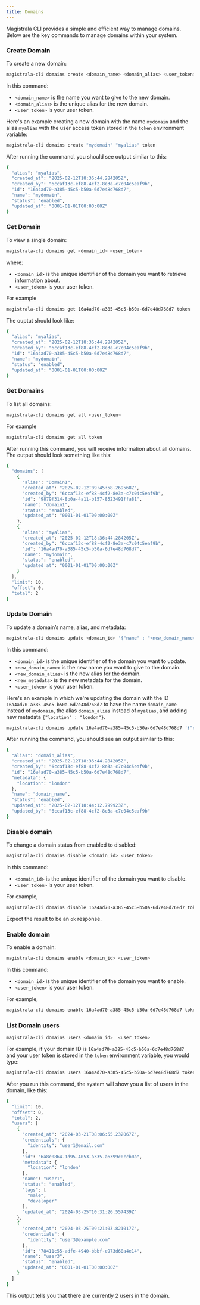 ```yaml
---
title: Domains
---
```



Magistrala CLI provides a simple and efficient way to manage domains. Below are the key commands to manage domains within your system.

### Create Domain

To create a new domain:

```bash
magistrala-cli domains create <domain_name> <domain_alias> <user_token>
```

In this command:

- `<domain_name>` is the name you want to give to the new domain.
- `<domain_alias>` is the unique alias for the new domain.
- `<user_token>` is your user token.

Here's an example creating a new domain with the name `mydomain` and the alias `myalias` with the user access token stored in the `token` environment variable:

```bash
magistrala-cli domains create "mydomain" "myalias" token
```

After running the command, you should see output similar to this:

```bash
{
  "alias": "myalias",
  "created_at": "2025-02-12T18:36:44.284205Z",
  "created_by": "6ccaf13c-ef88-4cf2-8e3a-c7c04c5eaf9b",
  "id": "16a4ad70-a385-45c5-b50a-6d7e48d768d7",
  "name": "mydomain",
  "status": "enabled",
  "updated_at": "0001-01-01T00:00:00Z"
}
```

### Get Domain

To view a single domain:

```bash
magistrala-cli domains get <domain_id> <user_token>
```

where:

- `<domain_id>` is the unique identifier of the domain you want to retrieve information about.
- `<user_token>` is your user token.

For example

```bash
magistrala-cli domains get 16a4ad70-a385-45c5-b50a-6d7e48d768d7 token
```

The ouptut should look like:

```bash
{
  "alias": "myalias",
  "created_at": "2025-02-12T18:36:44.284205Z",
  "created_by": "6ccaf13c-ef88-4cf2-8e3a-c7c04c5eaf9b",
  "id": "16a4ad70-a385-45c5-b50a-6d7e48d768d7",
  "name": "mydomain",
  "status": "enabled",
  "updated_at": "0001-01-01T00:00:00Z"
}
```

### Get Domains

To list all domains:

```bash
magistrala-cli domains get all <user_token>
```

For example

```bash
magistrala-cli domains get all token
```

After running this command, you will receive information about all domains. The output should look something like this:

```bash
{
  "domains": [
    {
      "alias": "Domain1",
      "created_at": "2025-02-12T09:45:58.269568Z",
      "created_by": "6ccaf13c-ef88-4cf2-8e3a-c7c04c5eaf9b",
      "id": "9879f314-8b0a-4a11-b157-8523491ffa81",
      "name": "domain1",
      "status": "enabled",
      "updated_at": "0001-01-01T00:00:00Z"
    },
    {
      "alias": "myalias",
      "created_at": "2025-02-12T18:36:44.284205Z",
      "created_by": "6ccaf13c-ef88-4cf2-8e3a-c7c04c5eaf9b",
      "id": "16a4ad70-a385-45c5-b50a-6d7e48d768d7",
      "name": "mydomain",
      "status": "enabled",
      "updated_at": "0001-01-01T00:00:00Z"
    }
  ],
  "limit": 10,
  "offset": 0,
  "total": 2
}
```

### Update Domain

To update a domain’s name, alias, and metadata:

```bash
magistrala-cli domains update <domain_id> '{"name" : "<new_domain_name>", "alias" : "<new_domain_alias>", "metadata" : "<new_metadata>"}' <user_token>
```

In this command:

- `<domain_id>` is the unique identifier of the domain you want to update.
- `<new_domain_name>` is the new name you want to give to the domain.
- `<new_domain_alias>` is the new alias for the domain.
- `<new_metadata>` is the new metadata for the domain.
- `<user_token>` is your user token.

Here's an example in which we're updating the domain with the ID `16a4ad70-a385-45c5-b50a-6d7e48d768d7` to have the name `domain_name` instead of `mydomain`, the alias `domain_alias` instead of `myalias`, and adding new metadata `{"location" : "london"}`.

```bash
magistrala-cli domains update 16a4ad70-a385-45c5-b50a-6d7e48d768d7 '{"name" : "domain_name", "alias" : "domain_alias", "metadata" : {"location" : "london"}}' token
```

After running the command, you should see an output similar to this:

```bash
{
  "alias": "domain_alias",
  "created_at": "2025-02-12T18:36:44.284205Z",
  "created_by": "6ccaf13c-ef88-4cf2-8e3a-c7c04c5eaf9b",
  "id": "16a4ad70-a385-45c5-b50a-6d7e48d768d7",
  "metadata": {
    "location": "london"
  },
  "name": "domain_name",
  "status": "enabled",
  "updated_at": "2025-02-12T18:44:12.799923Z",
  "updated_by": "6ccaf13c-ef88-4cf2-8e3a-c7c04c5eaf9b"
}
```

### Disable domain

To change a domain status from enabled to disabled:

```bash
magistrala-cli domains disable <domain_id> <user_token>
```

In this command:

- `<domain_id>` is the unique identifier of the domain you want to disable.
- `<user_token>` is your user token.

For example,

```bash
magistrala-cli domains disable 16a4ad70-a385-45c5-b50a-6d7e48d768d7 token
```

Expect the result to be an `ok` response.

### Enable domain

To enable a domain:

```bash
magistrala-cli domains enable <domain_id> <user_token>
```

In this command:

- `<domain_id>` is the unique identifier of the domain you want to enable.
- `<user_token>` is your user token.

For example,

```bash
magistrala-cli domains enable 16a4ad70-a385-45c5-b50a-6d7e48d768d7 token
```

### List Domain users

```bash
magistrala-cli domains users <domain_id>  <user_token>
```

For example, if your domain ID is `16a4ad70-a385-45c5-b50a-6d7e48d768d7` and your user token is stored in the `token` environment variable, you would type:

```bash
magistrala-cli domains users 16a4ad70-a385-45c5-b50a-6d7e48d768d7 token
```

After you run this command, the system will show you a list of users in the domain, like this:

```bash
{
  "limit": 10,
  "offset": 0,
  "total": 2,
  "users": [
    {
      "created_at": "2024-03-21T08:06:55.232067Z",
      "credentials": {
        "identity": "user1@email.com"
      },
      "id": "6a8c0864-1d95-4053-a335-a6399c0ccb0a",
      "metadata": {
        "location": "london"
      },
      "name": "user1",
      "status": "enabled",
      "tags": [
        "male",
        "developer"
      ],
      "updated_at": "2024-03-25T10:31:26.557439Z"
    },
    {
      "created_at": "2024-03-25T09:21:03.821017Z",
      "credentials": {
        "identity": "user3@example.com"
      },
      "id": "78411c55-adfe-4940-bbbf-e973d60a4e14",
      "name": "user3",
      "status": "enabled",
      "updated_at": "0001-01-01T00:00:00Z"
    }
  ]
}
```

This output tells you that there are currently 2 users in the domain.

